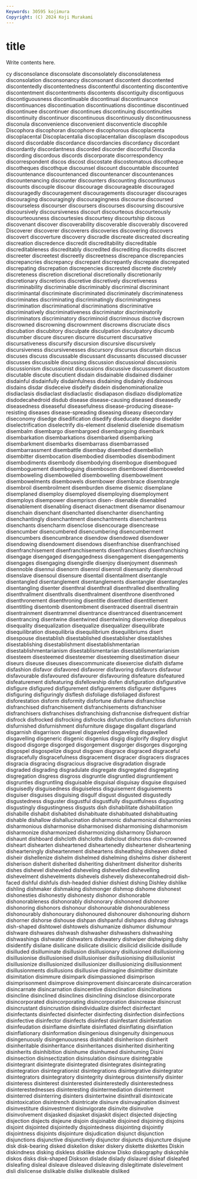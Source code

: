 ```yaml
---
Keywords: 30595 kojimura
Copyright: (C) 2024 Koji Murakami
---
```


# title

Write contents here.



cy disconsolance disconsolate disconsolately disconsolateness disconsolation disconsonancy disconsonant discontent
discontented discontentedly discontentedness discontentful discontenting discontentive discontentment discontentments discontents discontiguity
discontiguous discontiguousness discontinuable discontinual discontinuance discontinuances discontinuation discontinuations discontinue discontinued
discontinuee discontinuer discontinues discontinuing discontinuities discontinuity discontinuor discontinuous discontinuously discontinuousness
disconula disconvenience disconvenient disconventicle discophile Discophora discophoran discophore discophorous discoplacenta
discoplacental Discoplacentalia discoplacentalian discoplasm discopodous discord discordable discordance discordancies discordancy
discordant discordantly discordantness discorded discorder discordful Discordia discording discordous discords
discorporate discorrespondency discorrespondent discos discost discostate discostomatous discotheque discotheques discothque
discounsel discount discountable discounted discountenance discountenanced discountenancer discountenances discountenancing discounter
discounters discounting discountinuous discounts discouple discour discourage discourageable discouraged discouragedly
discouragement discouragements discourager discourages discouraging discouragingly discouragingness discourse discoursed discourseless
discourser discoursers discourses discoursing discoursive discoursively discoursiveness discourt discourteous discourteously
discourteousness discourtesies discourtesy discourtship discous discovenant discover discoverability discoverable discoverably
discovered Discoverer discoverer discoverers discoveries discovering discovers discovert discoverture discovery
discradle discreate discreated discreating discreation discredence discredit discreditability discreditable discreditableness
discreditably discredited discrediting discredits discreet discreeter discreetest discreetly discreetness discrepance
discrepancies discrepancries discrepancy discrepant discrepantly discrepate discrepated discrepating discrepation discrepencies
discrested discrete discretely discreteness discretion discretional discretionally discretionarily discretionary discretions
discretive discretively discretiveness discriminability discriminable discriminably discriminal discriminant discriminantal discriminate
discriminated discriminately discriminateness discriminates discriminating discriminatingly discriminatingness discrimination discriminational discriminations
discriminative discriminatively discriminativeness discriminator discriminatorily discriminators discriminatory discriminoid discriminous discrive
discrown discrowned discrowning discrownment discrowns discruciate discs discubation discubitory disculpate
disculpation disculpatory discumb discumber discure discuren discurre discurrent discursative discursativeness
discursify discursion discursive discursively discursiveness discursivenesses discursory discursus discurtain discus
discuses discuss discussable discussant discussants discussed discusser discusses discussible discussing
discussion discussional discussionis discussionism discussionist discussions discussive discussment discustom discutable
discute discutient disdain disdainable disdained disdainer disdainful disdainfully disdainfulness disdaining
disdainly disdainous disdains disdar disdeceive disdeify disdein disdenominationalize disdiaclasis disdiaclast
disdiaclastic disdiapason disdiazo disdiplomatize disdodecahedroid disdub disease disease-causing diseased diseasedly
diseasedness diseaseful diseasefulness disease-producing disease-resisting diseases disease-spreading diseasing diseasy disecondary
diseconomy disedge disedification disedify diseducate disegno diselder diselectrification diselectrify dis-element
diselenid diselenide disematism disembalm disembargo disembargoed disembargoing disembark disembarkation disembarkations
disembarked disembarking disembarkment disembarks disembarrass disembarrassed disembarrassment disembattle disembay disembed
disembellish disembitter disembocation disembodied disembodies disembodiment disembodiments disembody disembodying disembogue
disembogued disemboguement disemboguing disembosom disembowel disemboweled disemboweling disembowelled disembowelling disembowelment
disembowelments disembowels disembower disembrace disembrangle disembroil disembroilment disemburden diseme disemic
disemplane disemplaned disemploy disemployed disemploying disemployment disemploys disempower disemprison disen-
disenable disenabled disenablement disenabling disenact disenactment disenamor disenamour disenchain disenchant
disenchanted disenchanter disenchanting disenchantingly disenchantment disenchantments disenchantress disenchants disencharm disenclose
disencourage disencrease disencumber disencumbered disencumbering disencumberment disencumbers disencumbrance disendow disendowed
disendower disendowing disendowment disendows disenfranchise disenfranchised disenfranchisement disenfranchisements disenfranchises disenfranchising
disengage disengaged disengagedness disengagement disengagements disengages disengaging disengirdle disenjoy disenjoyment
disenmesh disennoble disennui disenorm disenrol disenroll disensanity disenshroud disenslave disensoul
disensure disentail disentailment disentangle disentangled disentanglement disentanglements disentangler disentangles disentangling
disenter disenthral disenthrall disenthralled disenthralling disenthrallment disenthralls disenthralment disenthrone disenthroned
disenthronement disenthroning disentitle disentitled disentitlement disentitling disentomb disentombment disentraced disentrail
disentrain disentrainment disentrammel disentrance disentranced disentrancement disentrancing disentwine disentwined disentwining
disenvelop disepalous disequality disequalization disequalize disequalizer disequilibrate disequilibration disequilibria disequilibrium
disequilibriums disert disespouse disestablish disestablished disestablisher disestablishes disestablishing disestablishment disestablishmentarian
disestablishmentarianism disestablismentarian disestablismentarianism disesteem disesteemed disesteemer disesteeming disestimation diseur diseurs
diseuse diseuses disexcommunicate disexercise disfaith disfame disfashion disfavor disfavored disfavorer
disfavoring disfavors disfavour disfavourable disfavoured disfavourer disfavouring disfeature disfeatured disfeaturement
disfeaturing disfellowship disfen disfiguration disfigurative disfigure disfigured disfigurement disfigurements disfigurer
disfigures disfiguring disfiguringly disflesh disfoliage disfoliaged disforest disforestation disform disformity
disfortune disframe disfranchise disfranchised disfranchisement disfranchisements disfranchiser disfranchisers disfranchises disfranchising
disfrancnise disfrequent disfriar disfrock disfrocked disfrocking disfrocks disfunction disfunctions disfurnish
disfurnished disfurnishment disfurniture disgage disgallant disgarland disgarnish disgarrison disgavel disgaveled
disgaveling disgavelled disgavelling disgeneric disgenic disgenius disgig disglorify disglory disglut
disgood disgorge disgorged disgorgement disgorger disgorges disgorging disgospel disgospelize disgout
disgown disgrace disgraced disgraceful disgracefully disgracefulness disgracement disgracer disgracers disgraces
disgracia disgracing disgracious disgracive disgradation disgrade disgraded disgrading disgradulate disgregate
disgregated disgregating disgregation disgress disgross disgruntle disgruntled disgruntlement disgruntles disgruntling
disguisable disguisal disguisay disguise disguised disguisedly disguisedness disguiseless disguisement disguisements
disguiser disguises disguising disgulf disgust disgusted disgustedly disgustedness disguster disgustful
disgustfully disgustfulness disgusting disgustingly disgustingness disgusts dish dishabilitate dishabilitation dishabille
dishabit dishabited dishabituate dishabituated dishabituating dishable dishallow dishallucination disharmonic disharmonical
disharmonies disharmonious disharmonise disharmonised disharmonising disharmonism disharmonize disharmonized disharmonizing disharmony
Disharoon dishaunt dishboard dishcloth dishcloths dishclout dishcross dish-crowned disheart dishearten
disheartened disheartenedly disheartener disheartening dishearteningly disheartenment disheartens disheathing disheaven dished
disheir dishellenize dishelm dishelmed dishelming dishelms disher disherent disherison disherit
disherited disheriting disheritment disheritor disherits dishes dishevel disheveled disheveling dishevelled
dishevelling dishevelment dishevelments dishevels dishevely dishexecontahedroid dish-faced dishful dishfuls dish-headed
dishier dishiest dishing Dishley dishlike dishling dishmaker dishmaking dishmonger dishmop
dishome dishonest dishonesties dishonestly dishonesty dishonor dishonorable dishonorableness dishonorably dishonorary
dishonored dishonorer dishonoring dishonors dishonour dishonourable dishonourableness dishonourably dishonourary dishonoured
dishonourer dishonouring dishorn dishorner dishorse dishouse dishpan dishpanful dishpans dishrag
dishrags dish-shaped dishtowel dishtowels dishumanize dishumor dishumour dishware dishwares dishwash
dishwasher dishwashers dishwashing dishwashings dishwater dishwaters dishwatery dishwiper dishwiping dishy
disidentify disilane disilicane disilicate disilicic disilicid disilicide disillude disilluded disilluminate
disillusion disillusionary disillusioned disillusioning disillusionise disillusionised disillusioniser disillusionising disillusionist disillusionize
disillusionized disillusionizer disillusionizing disillusionment disillusionments disillusions disillusive disimagine disimbitter disimitate
disimitation disimmure disimpark disimpassioned disimprison disimprisonment disimprove disimprovement disincarcerate disincarceration
disincarnate disincarnation disincentive disinclination disinclinations disincline disinclined disinclines disinclining disinclose
disincorporate disincorporated disincorporating disincorporation disincrease disincrust disincrustant disincrustion disindividualize disinfect
disinfectant disinfectants disinfected disinfecter disinfecting disinfection disinfections disinfective disinfector disinfects
disinfest disinfestant disinfestation disinfeudation disinflame disinflate disinflated disinflating disinflation disinflationary
disinformation disingenious disingenuity disingenuous disingenuously disingenuousness disinhabit disinherison disinherit disinheritable
disinheritance disinheritances disinherited disinheriting disinherits disinhibition disinhume disinhumed disinhuming Disini
disinsection disinsectization disinsulation disinsure disintegrable disintegrant disintegrate disintegrated disintegrates disintegrating
disintegration disintegrationist disintegrations disintegrative disintegrator disintegrators disintegratory disintegrity disintegrous disintensify
disinter disinteress disinterest disinterested disinterestedly disinterestedness disinterestednesses disinteresting disintermediation disinterment
disinterred disinterring disinters disintertwine disinthrall disintoxicate disintoxication disintrench disintricate disinure
disinvagination disinvest disinvestiture disinvestment disinvigorate disinvite disinvolve disinvolvement disjasked disjasket
disjaskit disject disjected disjecting disjection disjects disjeune disjoin disjoinable disjoined
disjoining disjoins disjoint disjointed disjointedly disjointedness disjointing disjointly disjointness disjoints
disjointure disjudication disjunct disjunction disjunctions disjunctive disjunctively disjunctor disjuncts disjuncture
disjune disk disk-bearing disked diskelion disker diskery diskette diskettes Diskin
diskindness disking diskless disklike disknow Disko diskography diskophile diskos disks
disk-shaped Diskson dislade dislady dislaurel disleaf disleafed disleafing disleal disleave
disleaved disleaving dislegitimate dislevelment disli dislicense dislikable dislike dislikeable disliked
